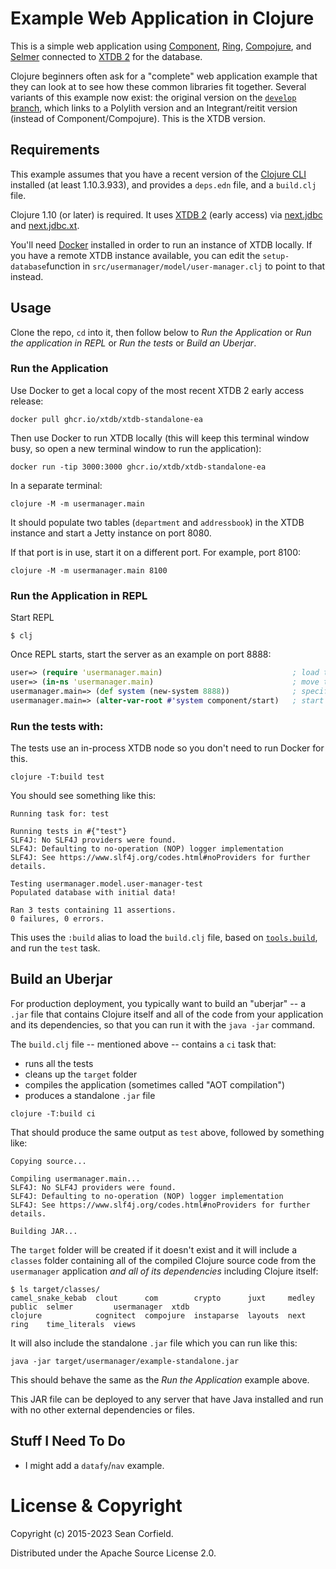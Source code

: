# Example Web Application in Clojure

This is a simple web application using [Component](https://github.com/stuartsierra/component), [Ring](https://github.com/ring-clojure/ring), [Compojure](https://github.com/weavejester/compojure), and [Selmer](https://github.com/yogthos/Selmer) connected to [XTDB 2](https://xtdb.com) for the database.

Clojure beginners often ask for a "complete" web application example that they can look at to see how these common libraries fit together. Several variants of this example now exist: the original version on the [`develop` branch](https://github.com/seancorfield/usermanager-example/tree/develop), which links to a Polylith version and an Integrant/reitit version (instead of Component/Compojure). This is the XTDB version.

## Requirements

This example assumes that you have a recent version of the [Clojure CLI](https://clojure.org/guides/deps_and_cli) installed (at least 1.10.3.933), and provides a `deps.edn` file, and a `build.clj` file.

Clojure 1.10 (or later) is required. It uses [XTDB 2](https://xtdb.com) (early access) via [next.jdbc](https://cljdoc.org/d/seancorfield/next.jdbc) and [next.jdbc.xt](https://github.com/seancorfield/next.jdbc.xt).

You'll need [Docker](https://docker.com) installed in order to run an instance of XTDB locally. If you have a remote XTDB instance available, you can edit the `setup-database`function in `src/usermanager/model/user-manager.clj` to point to that instead.

## Usage

Clone the repo, `cd` into it, then follow below to _Run the Application_ or _Run the application in REPL_
or _Run the tests_ or _Build an Uberjar_.

### Run the Application

Use Docker to get a local copy of the most recent XTDB 2 early access release:

```
docker pull ghcr.io/xtdb/xtdb-standalone-ea
```

Then use Docker to run XTDB locally (this will keep this terminal window busy, so open a new terminal window to run the application):

```
docker run -tip 3000:3000 ghcr.io/xtdb/xtdb-standalone-ea
```

In a separate terminal:

```
clojure -M -m usermanager.main
```

It should populate two tables (`department` and `addressbook`) in the XTDB instance and start a Jetty instance on port 8080.

If that port is in use, start it on a different port. For example, port 8100:

```
clojure -M -m usermanager.main 8100
```

### Run the Application in REPL

Start REPL

```
$ clj
```

Once REPL starts, start the server as an example on port 8888:

```clj
user=> (require 'usermanager.main)                             ; load the code
user=> (in-ns 'usermanager.main)                               ; move to the namespace
usermanager.main=> (def system (new-system 8888))              ; specify port
usermanager.main=> (alter-var-root #'system component/start)   ; start the server
```

### Run the tests with:

The tests use an in-process XTDB node so you don't need to run Docker for this.

```
clojure -T:build test
```

You should see something like this:

```
Running task for: test

Running tests in #{"test"}
SLF4J: No SLF4J providers were found.
SLF4J: Defaulting to no-operation (NOP) logger implementation
SLF4J: See https://www.slf4j.org/codes.html#noProviders for further details.

Testing usermanager.model.user-manager-test
Populated database with initial data!

Ran 3 tests containing 11 assertions.
0 failures, 0 errors.
```

This uses the `:build` alias to load the `build.clj` file, based on [`tools.build`](https://clojure.org/guides/tools_build), and run the `test` task.

## Build an Uberjar

For production deployment, you typically want to build an "uberjar" -- a `.jar` file that contains Clojure itself and all of the code from your application and its dependencies, so that you can run it with the `java -jar` command.

The `build.clj` file -- mentioned above -- contains a `ci` task that:

* runs all the tests
* cleans up the `target` folder
* compiles the application (sometimes called "AOT compilation")
* produces a standalone `.jar` file

```
clojure -T:build ci
```

That should produce the same output as `test` above, followed by something like:

```
Copying source...

Compiling usermanager.main...
SLF4J: No SLF4J providers were found.
SLF4J: Defaulting to no-operation (NOP) logger implementation
SLF4J: See https://www.slf4j.org/codes.html#noProviders for further details.

Building JAR...
```

The `target` folder will be created if it doesn't exist and it will include a `classes` folder containing all of the compiled Clojure source code from the `usermanager` application _and all of its dependencies_ including Clojure itself:

```
$ ls target/classes/
camel_snake_kebab  clout      com        crypto      juxt     medley  public  selmer         usermanager  xtdb
clojure            cognitect  compojure  instaparse  layouts  next    ring    time_literals  views
```

It will also include the standalone `.jar` file which you can run like this:

```
java -jar target/usermanager/example-standalone.jar
```

This should behave the same as the _Run the Application_ example above.

This JAR file can be deployed to any server that have Java installed and run with no other external dependencies or files.

## Stuff I Need To Do

* I might add a `datafy`/`nav` example.

# License & Copyright

Copyright (c) 2015-2023 Sean Corfield.

Distributed under the Apache Source License 2.0.
